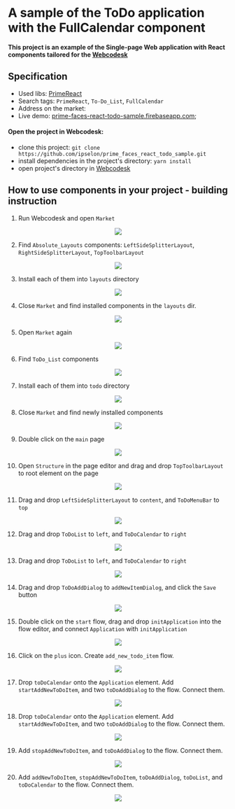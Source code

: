 # A sample of the ToDo application with the FullCalendar component

**This project is an example of the Single-page Web application with React components tailored for the [Webcodesk](https://webcodesk.com)** 

## Specification

* Used libs: [PrimeReact](https://primefaces.org/primereact)
* Search tags: `PrimeReact`, `To-Do_List`, `FullCalendar`
* Address on the market: []() 
* Live demo: [prime-faces-react-todo-sample.firebaseapp.com](https://prime-faces-react-todo-sample.firebaseapp.com/);
 
#### Open the project in Webcodesk:
 * clone this project: `git clone https://github.com/ipselon/prime_faces_react_todo_sample.git`
 * install dependencies in the project's directory: `yarn install`
 * open project's directory in [Webcodesk](https://webcodesk.com)


## How to use components in your project - building instruction

1. Run Webcodesk and open `Market`

<p style="text-align: center">
<img src="/img/pic1.jpg" />
</p>

2. Find `Absolute_Layouts` components: `LeftSideSplitterLayout`, `RightSideSplitterLayout`, `TopToolbarLayout`

<p style="text-align: center">
<img src="/img/pic2.jpg" />
</p>

3. Install each of them into `layouts` directory

<p style="text-align: center">
<img src="/img/pic3.jpg" />
</p>

4. Close `Market` and find installed components in the `layouts` dir.

<p style="text-align: center">
<img src="/img/pic4.jpg" />
</p>

5. Open `Market` again

<p style="text-align: center">
<img src="/img/pic1.jpg" />
</p>

6. Find `ToDo_List` components

<p style="text-align: center">
<img src="/img/pic5.jpg" />
</p>

7. Install each of them into `todo` directory

<p style="text-align: center">
<img src="/img/pic6.jpg" />
</p>

8. Close `Market` and find newly installed components

<p style="text-align: center">
<img src="/img/pic7.jpg" />
</p>

9. Double click on the `main` page

<p style="text-align: center">
<img src="/img/pic8.jpg" />
</p>

10. Open `Structure` in the page editor and drag and drop `TopToolbarLayout` to root element on the page

<p style="text-align: center">
<img src="/img/pic9.jpg" />
</p>

11. Drag and drop `LeftSideSplitterLayout` to `content`, and `ToDoMenuBar` to `top`

<p style="text-align: center">
<img src="/img/pic10.jpg" />
</p>

12. Drag and drop `ToDoList` to `left`, and `ToDoCalendar` to `right`

<p style="text-align: center">
<img src="/img/pic11.jpg" />
</p>

13. Drag and drop `ToDoList` to `left`, and `ToDoCalendar` to `right`

<p style="text-align: center">
<img src="/img/pic11.jpg" />
</p>

14. Drag and drop `ToDoAddDialog` to `addNewItemDialog`, and click the `Save` button

<p style="text-align: center">
<img src="/img/pic12.jpg" />
</p>

15. Double click on the `start` flow, drag and drop `initApplication` into the flow editor, and connect `Application` with `initApplication`

<p style="text-align: center">
<img src="/img/pic13.jpg" />
</p>

16. Click on the `plus` icon. Create `add_new_todo_item` flow.

<p style="text-align: center">
<img src="/img/pic14.jpg" />
</p>

17. Drop `toDoCalendar` onto the `Application` element. Add `startAddNewToDoItem`, and two `toDoAddDialog` to the flow. Connect them.

<p style="text-align: center">
<img src="/img/pic15.jpg" />
</p>

18. Drop `toDoCalendar` onto the `Application` element. Add `startAddNewToDoItem`, and two `toDoAddDialog` to the flow. Connect them.

<p style="text-align: center">
<img src="/img/pic15.jpg" />
</p>

19. Add `stopAddNewToDoItem`, and `toDoAddDialog` to the flow. Connect them.

<p style="text-align: center">
<img src="/img/pic16.jpg" />
</p>

20. Add `addNewToDoItem`, `stopAddNewToDoItem`, `toDoAddDialog`, `toDoList`, and `toDoCalendar` to the flow. Connect them.

<p style="text-align: center">
<img src="/img/pic17.jpg" />
</p>






